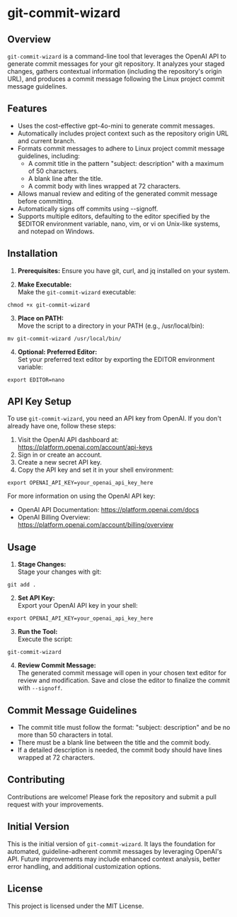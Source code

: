 # git-commit-wizard

## Overview
`git-commit-wizard` is a command-line tool that leverages the OpenAI API to generate commit messages for your git repository. It analyzes your staged changes, gathers contextual information (including the repository's origin URL), and produces a commit message following the Linux project commit message guidelines.

## Features
- Uses the cost-effective gpt-4o-mini to generate commit messages.
- Automatically includes project context such as the repository origin URL and current branch.
- Formats commit messages to adhere to Linux project commit message guidelines, including:
  - A commit title in the pattern "subject: description" with a maximum of 50 characters.
  - A blank line after the title.
  - A commit body with lines wrapped at 72 characters.
- Allows manual review and editing of the generated commit message before committing.
- Automatically signs off commits using --signoff.
- Supports multiple editors, defaulting to the editor specified by the $EDITOR environment variable, nano, vim, or vi on Unix-like systems, and notepad on Windows.

## Installation

1. **Prerequisites:** 
   Ensure you have git, curl, and jq installed on your system.

2. **Make Executable:**  
   Make the `git-commit-wizard` executable:

```
chmod +x git-commit-wizard
```

3. **Place on PATH:**  
   Move the script to a directory in your PATH (e.g., /usr/local/bin):

```
mv git-commit-wizard /usr/local/bin/
```

4. **Optional: Preferred Editor:**  
  Set your preferred text editor by exporting the EDITOR environment variable:

```
export EDITOR=nano
```
## API Key Setup

To use `git-commit-wizard`, you need an API key from OpenAI. If you don't already have one, follow these steps:
1. Visit the OpenAI API dashboard at:  
   https://platform.openai.com/account/api-keys
2. Sign in or create an account.
3. Create a new secret API key.
4. Copy the API key and set it in your shell environment:

```
export OPENAI_API_KEY=your_openai_api_key_here
```

For more information on using the OpenAI API key:

- OpenAI API Documentation: https://platform.openai.com/docs
- OpenAI Billing Overview: https://platform.openai.com/account/billing/overview

## Usage

1. **Stage Changes:**  
   Stage your changes with git:

```
git add .
```

2. **Set API Key:**  
   Export your OpenAI API key in your shell:

```
export OPENAI_API_KEY=your_openai_api_key_here
```

3. **Run the Tool:**  
   Execute the script:

```
git-commit-wizard
```

4. **Review Commit Message:**  
   The generated commit message will open in your chosen text editor for review and modification. Save and close the editor to finalize the commit with `--signoff`.

## Commit Message Guidelines

- The commit title must follow the format: "subject: description" and be no more than 50 characters in total.
- There must be a blank line between the title and the commit body.
- If a detailed description is needed, the commit body should have lines wrapped at 72 characters.

## Contributing

Contributions are welcome! Please fork the repository and submit a pull request with your improvements.

## Initial Version

This is the initial version of `git-commit-wizard`. It lays the foundation for automated, guideline-adherent commit messages by leveraging OpenAI's API. Future improvements may include enhanced context analysis, better error handling, and additional customization options.

## License

This project is licensed under the MIT License.